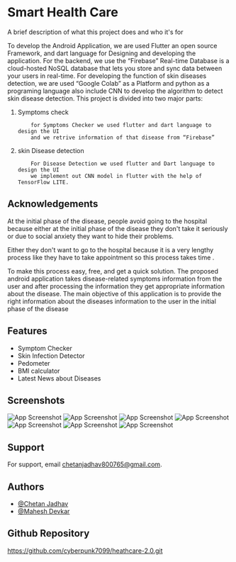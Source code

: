 
# Smart Health Care

A brief description of what this project does and who it's for

To develop the Android Application, we are used Flutter an open source Framework, and 
dart language for Designing and developing the application. For the backend, we use the 
“Firebase” Real-time Database is a cloud-hosted NoSQL database that lets you store and 
sync data between your users in real-time. For developing the function of skin diseases 
detection, we are used “Google Colab” as a Platform and python as a programing language 
also include CNN to develop the algorithm to detect skin disease detection. This project is 
divided into two major parts:
 1) Symptoms check 

            for Symptoms Checker we used flutter and dart language to design the UI
            and we retrive information of that disease from “Firebase”

 2) skin Disease detection

            For Disease Detection we used flutter and Dart language to design the UI
            we implement out CNN model in flutter with the help of TensorFlow LITE.
    
## Acknowledgements

 At the initial phase of the disease, people avoid going to the hospital because either 
at the initial phase of the disease they don't take it seriously or due to social anxiety they 
want to hide their problems.

 Either they don't want to go to the hospital because it is a very 
lengthy process like they have to take appointment so this process takes time . 

To make this process easy, free, and get a quick solution. The proposed 
android application takes disease-related symptoms information from the user and after 
processing the information they get appropriate information about the disease. The main objective of this application is to provide the right information about 
the diseases information to the user in the initial phase of the disease


## Features

- Symptom Checker
- Skin Infection Detector
- Pedometer
- BMI calculator
- Latest News about Diseases


## Screenshots

![App Screenshot](https://firebasestorage.googleapis.com/v0/b/heathcare-b18ce.appspot.com/o/screenshots%2Flogin.jpeg?alt=media&token=250cf322-31e4-4dbc-a6ab-0bef5e73e411)
![App Screenshot](https://firebasestorage.googleapis.com/v0/b/heathcare-b18ce.appspot.com/o/screenshots%2Fsign%20in.jpeg?alt=media&token=823ee8b9-dc9a-483a-ab3a-498bcd72d2d8)
![App Screenshot](https://firebasestorage.googleapis.com/v0/b/heathcare-b18ce.appspot.com/o/screenshots%2FSingup.jpeg?alt=media&token=d4f7dc0f-6286-4674-8827-a01a68a4d885)
![App Screenshot](https://firebasestorage.googleapis.com/v0/b/heathcare-b18ce.appspot.com/o/screenshots%2FDashboard.jpeg?alt=media&token=c7396a10-6ec8-4171-8f5b-2a5db1bb32fc)
![App Screenshot](https://firebasestorage.googleapis.com/v0/b/heathcare-b18ce.appspot.com/o/screenshots%2FFitness.jpeg?alt=media&token=eedb3b70-64b0-4b52-a838-9e75463e447e)
![App Screenshot](https://firebasestorage.googleapis.com/v0/b/heathcare-b18ce.appspot.com/o/screenshots%2Fnewsfeed.jpeg?alt=media&token=a5208683-c31f-4d57-bf98-2ee041f8b18f)
![App Screenshot](https://firebasestorage.googleapis.com/v0/b/heathcare-b18ce.appspot.com/o/screenshots%2Fprofile.jpeg?alt=media&token=16cb4618-72fb-472a-a0ab-b8ccc9da4e33)



## Support

For support, email chetanjadhav800765@gmail.com.


## Authors

- [@Chetan Jadhav](https://github.com/cyberpunk7099)
- [@Mahesh Devkar](https://github.com/maheshdevkar09)

## Github Repository 

https://github.com/cyberpunk7099/heathcare-2.0.git
